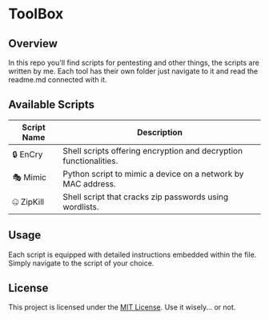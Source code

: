 # ToolBox

## Overview

In this repo you'll find scripts for pentesting and other things, the scripts are written by me.
Each tool has their own folder just navigate to it and read the readme.md connected with it.

## Available Scripts

| Script Name                | Description                                                        |
|----------------------------|--------------------------------------------------------------------|
| 🔒 EnCry                   | Shell scripts offering encryption and decryption functionalities.  |
| 🎭 Mimic                   | Python script to mimic a device on a network by MAC address.       |
| 🤐 ZipKill                 | Shell script that cracks zip passwords using wordlists.            |

## Usage

Each script is equipped with detailed instructions embedded within the file. Simply navigate to the script of your choice.

## License

This project is licensed under the [MIT License](LICENSE). Use it wisely... or not.
